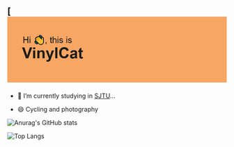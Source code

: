 [![MasterHead](https://github.com/VinylCat/VinylCat/blob/main/header.png)
---

- 🔭 I’m currently studying in [SJTU](https://www.sjtu.edu.cn/)...

- 😄 Cycling and photography

![Anurag's GitHub stats](https://github-readme-stats.vercel.app/api?username=VinylCat\&bg_color=30,e96443,904e95\&title_color=fff\&text_color=fff)


![Top Langs](https://github-readme-stats.vercel.app/api/top-langs/?username=VinylCat&layout=compact)
<!--
**VinylCat/VinylCat** is a ✨ _special_ ✨ repository because its `README.md` (this file) appears on your GitHub profile.

Here are some ideas to get you started:

- 🔭 I’m currently working on ...
- 🌱 I’m currently learning ...
- 👯 I’m looking to collaborate on ...
- 🤔 I’m looking for help with ...
- 💬 Ask me about ...
- 📫 How to reach me: ...
- 😄 Pronouns: ...
- ⚡ Fun fact: ...
-->
